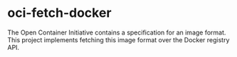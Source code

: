 # oci-fetch-docker

The Open Container Initiative contains a specification for an image format.
This project implements fetching this image format over the Docker registry
API.
